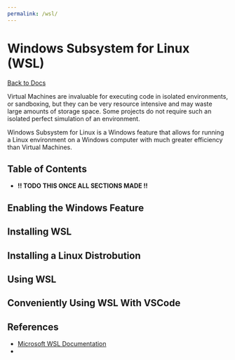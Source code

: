 ```yaml
---
permalink: /wsl/
---
```


# Windows Subsystem for Linux \(WSL\)

[Back to Docs](/docs/)

Virtual Machines are invaluable for executing code in isolated environments, or sandboxing, but they can be very resource intensive and may waste large amounts of storage space. Some projects do not require such an isolated perfect simulation of an environment.

Windows Subsystem for Linux is a Windows feature that allows for running a Linux environment on a Windows computer with much greater efficiency than Virtual Machines.

## Table of Contents

 - **!! TODO THIS ONCE ALL SECTIONS MADE !!**

## Enabling the Windows Feature

## Installing WSL

## Installing a Linux Distrobution

## Using WSL

## Conveniently Using WSL With VSCode

## References

 - [Microsoft WSL Documentation](https://learn.microsoft.com/en-us/windows/wsl/)
 - 
